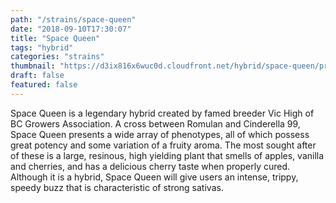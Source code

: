```yaml
---
path: "/strains/space-queen"
date: "2018-09-10T17:30:07"
title: "Space Queen"
tags: "hybrid"
categories: "strains"
thumbnail: "https://d3ix816x6wuc0d.cloudfront.net/hybrid/space-queen/primary?width=480"
draft: false
featured: false
---
```

Space Queen is a legendary hybrid created by famed breeder Vic High of BC Growers Association. A cross between Romulan and Cinderella 99, Space Queen presents a wide array of phenotypes, all of which possess great potency and some variation of a fruity aroma. The most sought after of these is a large, resinous, high yielding plant that smells of apples, vanilla and cherries, and has a delicious cherry taste when properly cured. Although it is a hybrid, Space Queen will give users an intense, trippy, speedy buzz that is characteristic of strong sativas.